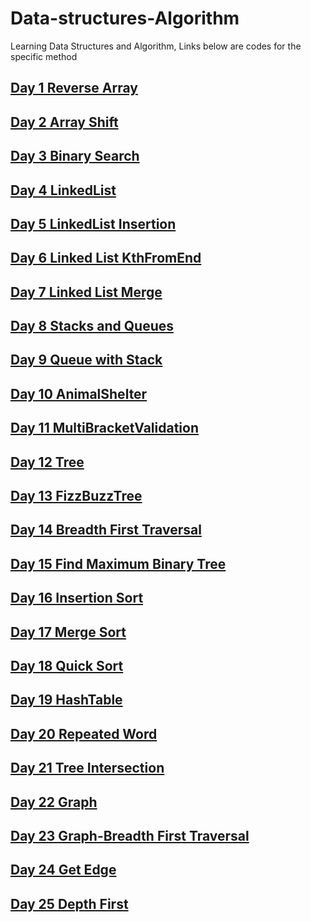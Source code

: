 #  Data-structures-Algorithm
 Learning Data Structures and Algorithm, Links below are codes for the specific method
 
 

## [Day 1 Reverse Array](https://github.com/jun383914/Data-Structure-and-algorithm/blob/master/ReverseArray/ReverseArray/Program.cs)
## [Day 2 Array Shift](https://github.com/jun383914/Data-Structure-and-algorithm/blob/master/ShiftArray/ShiftArray/ShiftArray/Program.cs)
## [Day 3 Binary Search](https://github.com/jun383914/Data-Structure-and-algorithm/blob/master/BinarySearch/BinarySearch/BinarySearch/Program.cs)
## [Day 4 LinkedList](https://github.com/jun383914/Data-Structure-and-algorithm/blob/master/LinkedList/LinkedList/LinkedList/Program.cs)
## [Day 5 LinkedList Insertion](https://github.com/jun383914/Data-Structure-and-algorithm/blob/master/LinkedList%20Insertion/Linkedlist%20Insertion/Linkedlist%20Insertion/Program.cs)
## [Day 6 Linked List KthFromEnd](https://github.com/jun383914/Data-Structure-and-algorithm/blob/master/LinkedList%20KthFromEnd/LinkedList%20KthFromEnd/LinkedList%20KthFromEnd/Program.cs)
## [Day 7 Linked List Merge](PlaceHolder)
## [Day 8 Stacks and Queues](PlaceHolder)
## [Day 9 Queue with Stack](PlaceHolder)
## [Day 10 AnimalShelter](PlaceHolder)
## [Day 11 MultiBracketValidation](PlaceHolder)
## [Day 12 Tree](PlaceHolder)
## [Day 13 FizzBuzzTree](PlaceHolder)
## [Day 14 Breadth First Traversal](PlaceHolder)
## [Day 15 Find Maximum Binary Tree](PlaceHolder)
## [Day 16 Insertion Sort](PlaceHolder)
## [Day 17 Merge Sort](PlaceHolder)
## [Day 18 Quick Sort](PlaceHolder)
## [Day 19 HashTable](PlaceHolder)
## [Day 20 Repeated Word](PlaceHolder)
## [Day 21 Tree Intersection](PlaceHolder)
## [Day 22 Graph](PlaceHolder)
## [Day 23 Graph-Breadth First Traversal](PlaceHolder)
## [Day 24 Get Edge](PlaceHolder)
## [Day 25 Depth First](PlaceHolder)

